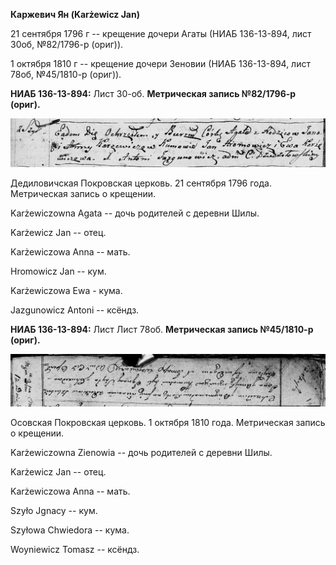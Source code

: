 **Каржевич Ян (Karżewicz Jan)**

21 сентября 1796 г -- крещение дочери Агаты (НИАБ 136-13-894, лист 30об,
№82/1796-р (ориг)).

1 октября 1810 г -- крещение дочери Зеновии (НИАБ 136-13-894, лист 78об,
№45/1810-р (ориг)).

**НИАБ 136-13-894:** Лист 30-об. **Метрическая запись №82/1796-р
(ориг).**

![](./media/a2e06795d499c079425b62a8856724df2fbf12e0.png)

Дедиловичская Покровская церковь. 21 сентября 1796 года. Метрическая
запись о крещении.

Karżewiczowna Agata -- дочь родителей с деревни Шилы.

Karżewicz Jan -- отец.

Karżewiczowa Anna -- мать.

Hromowicz Jan -- кум.

Karżewiczowa Ewa - кума.

Jazgunowicz Antoni -- ксёндз.

**НИАБ 136-13-894:** Лист Лист 78об. **Метрическая запись №45/1810-р
(ориг).**

![](./media/2e4dc2485dec297543fecd5ecf0f09886cac8358.png)

Осовская Покровская церковь. 1 октября 1810 года. Метрическая запись о
крещении.

Karżewiczowna Zienowia -- дочь родителей с деревни Шилы.

Karżewicz Jan -- отец.

Karżewiczowa Anna -- мать.

Szyło Jgnacy -- кум.

Szyłowa Chwiedora -- кума.

Woyniewicz Tomasz -- ксёндз.
